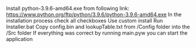Install python-3.9.6-amd64.exe from following link:
https://www.python.org/ftp/python/3.9.6/python-3.9.6-amd64.exe
	In the installation process check all checkboxes
	Use custom install
Run Installer.bat
Copy config.bin and lookupTable.txt from /Config folder into the /Src folder
If everything was correct by running main.pyw you can start the application
